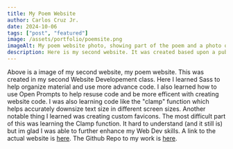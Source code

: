 ```yaml
---
title: My Poem Website
author: Carlos Cruz Jr.
date: 2024-10-06
tags: ["post", "featured"]
image: /assets/portfolio/poemsite.png
imageAlt: My poem website photo, showing part of the poem and a photo of two white tulips.
description: Here is my second website. It was created based upon a public domain poem. In this project, I started to learn more advanced Website Development tools like Sass.
---
```


Above is a image of my second website, my poem website. This was created in my second Website Developement class. Here I learned Sass to help organize material and use more advance code. I also learned how to use Open Prompts to help resuse code and be more efficent with creating website code. I was also learning code like the "clamp" function which helps accurately downsize text size in different screen sizes. Another notable thing I learned was creating custom favicons. The most difficult part of this was learning  the Clamp function. It hard to understand (and it still is) but im glad I was able to further enhance my Web Dev skills. A link to the actual website is <a href= https://beautyofatulip.netlify.app> here</a>. The Github Repo to my work is <a href="https://github.com/IDMX225/poem-site-cruz1508">here</a>. 

